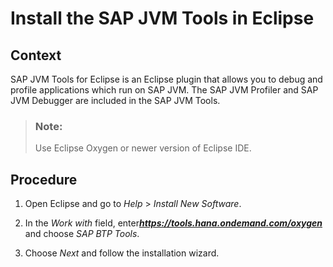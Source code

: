 <!-- loio4e974524dfc240a3b942e553e5ef44a0 -->

# Install the SAP JVM Tools in Eclipse



## Context

SAP JVM Tools for Eclipse is an Eclipse plugin that allows you to debug and profile applications which run on SAP JVM. The SAP JVM Profiler and SAP JVM Debugger are included in the SAP JVM Tools.

> ### Note:  
> Use Eclipse Oxygen or newer version of Eclipse IDE.



## Procedure

1.  Open Eclipse and go to *Help* \> *Install New Software*.

2.  In the *Work with* field, enter***https://tools.hana.ondemand.com/oxygen*** and choose *SAP BTP Tools*.

3.  Choose *Next* and follow the installation wizard.


